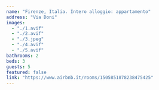 ```yaml
---
name: "Firenze, Italia. Intero alloggio: appartamento"
address: "Via Doni"
images:
  - "./1.avif"
  - "./2.avif"
  - "./3.jpeg"
  - "./4.avif"
  - "./5.avif"
bathrooms: 2
beds: 3
guests: 5
featured: false
link: "https://www.airbnb.it/rooms/1505851878238475425"
---
```

